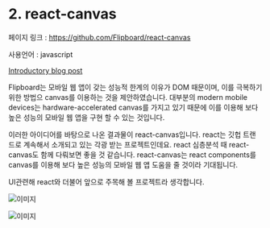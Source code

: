 # 2. react-canvas

페이지 링크 : https://github.com/Flipboard/react-canvas

사용언어 : javascript

[Introductory blog post](http://engineering.flipboard.com/2015/02/mobile-web/)

Flipboard는 모바일 웹 앱이 갖는 성능적 한계의 이유가 DOM 때문이며, 
이를 극복하기 위한 방법으 canvas를 이용하는 것을 제안하였습니다.
대부분의 modern mobile devices는 hardware-accelerated canvas를 가지고 있기 때문에 
이를 이용해 보다 높은 성능의 모바일 웹 앱을 구현 할 수 있는 것입니다.

이러한 아이디어를 바탕으로 나온 결과물이 react-canvas입니다.
react는 깃헙 트랜드로 계속해서 소개되고 있는 각광 받는 프로젝트인데요.
react 심층분석 때 react-canvas도 함께 다뤄보면 좋을 것 같습니다.
react-canvas는 react components를 canvas를 이용해 보다 높은 성능의 모바일 웹 앱 도움을 줄 것이라 기대됩니다.

UI관련해 react와 더불어 앞으로 주목해 볼 프로젝트라 생각합니다.

![이미지](http://engineering.flipboard.com/assets/mobileweb/flip_ui.gif)

![이미지](../img/003-02.png)